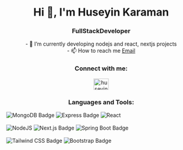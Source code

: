 <h1 align="center">Hi 👋, I'm Huseyin Karaman</h1>
<h3 align="center">FullStackDeveloper
<br>
</h3>
<p align="center">
 - 🌱 I’m currently developing nodejs and react, nextjs projects <br>
 - 📫 How to reach me  <a href="mailto:hsy.krmn@gmail.com">Email</a>
</p>
<h3 align="center">Connect with me:</h3>
<p align="center">
<a href="https://linkedin.com/in/huseyinkaraman" target="blank"><img align="center" src="https://raw.githubusercontent.com/rahuldkjain/github-profile-readme-generator/master/src/images/icons/Social/linked-in-alt.svg" alt="huseyinkaraman" height="30" width="40" /></a></p>

<h3 align="center">Languages and Tools:</h3>

![MongoDB Badge](https://img.shields.io/badge/MongoDB-47A248?logo=mongodb&logoColor=fff&style=for-the-badge)
![Express Badge](https://img.shields.io/badge/Express-000?logo=express&logoColor=fff&style=for-the-badge)
![React](https://img.shields.io/badge/react-%2320232a.svg?style=for-the-badge&logo=react&logoColor=%2361DAFB)
<br/><br/>
![NodeJS](https://img.shields.io/badge/node.js-6DA55F?style=for-the-badge&logo=node.js&logoColor=white) 
![Next.js Badge](https://img.shields.io/badge/Next.js-000?logo=nextdotjs&logoColor=fff&style=for-the-badge)
![Spring Boot Badge](https://img.shields.io/badge/Spring%20Boot-6DB33F?logo=springboot&logoColor=fff&style=for-the-badge)
<br/><br/>
![Tailwind CSS Badge](https://img.shields.io/badge/Tailwind%20CSS-06B6D4?logo=tailwindcss&logoColor=fff&style=for-the-badge)
![Bootstrap Badge](https://img.shields.io/badge/Bootstrap-7952B3?logo=bootstrap&logoColor=fff&style=for-the-badge)
